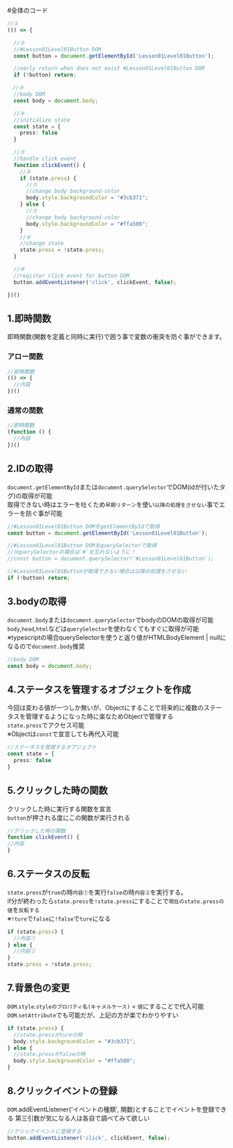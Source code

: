 #全体のコード

```typescript
//①
(() => {

  //②
  //#Lesson01Level01Button DOM
  const button = document.getElementById('Lesson01Level01Button');

  //early return when does not exist #Lesson01Level01Button DOM
  if (!button) return;

　//③
  //body DOM
  const body = document.body;

  //④
  //initialize state
  const state = {
    press: false
  }

  //⑤
  //handle click event
  function clickEvent() {
    //⑥
    if (state.press) {
      //⑦
      //change body background-color
      body.style.backgroundColor = "#3cb371";
    } else {
      //⑦
      //change body background-color
      body.style.backgroundColor = "#ffa500";
    }
    //⑥
    //change state
    state.press = !state.press;
  }

  //⑧
  //register click event for button DOM
  button.addEventListener('click', clickEvent, false);

})()
```

## 1.即時関数
即時関数(関数を定義と同時に実行)で囲う事で変数の衝突を防ぐ事ができます。

### アロー関数
```typescript
//即時関数
(() => {
  //内容
})()
```
### 通常の関数
```typescript
//即時関数
(function () {
  //内容
})()
```

## 2.IDの取得
`document.getElementById`または`document.querySelector`でDOM(idが付いたタグ)の取得が可能   
取得できない時はエラーを吐くため`早期リターン`を使い`以降の処理をさせない`事でエラーを防ぐ事が可能
```typescript
//#Lesson01Level01Button DOMをgetElementByIdで取得
const button = document.getElementById('Lesson01Level01Button');

//#Lesson01Level01Button DOMをquerySelectorで取得
//※querySelectorの場合は`#`を忘れないように！
//const button = document.querySelector('#Lesson01Level01Button');

//#Lesson01Level01Buttonが取得できない場合は以降の処理をさせない
if (!button) return;
```

## 3.bodyの取得
`document.body`または`document.querySelector`でbodyのDOMの取得が可能   
`body`,`head`,`html`などは`querySelector`を使わなくてもすぐに取得が可能   
※typescriptの場合querySelectorを使うと返り値がHTMLBodyElement | nullになるので`document.body`推奨
```typescript
//body DOM
const body = document.body;
```

## 4.ステータスを管理するオブジェクトを作成
今回は変わる値が一つしか無いが、Objectにすることで将来的に複数のステータスを管理するようになった時に楽なためObjectで管理する   
`state.press`でアクセス可能   
※Objectは`const`で宣言しても再代入可能
```typescript
//ステータスを管理するオブジェクト
const state = {
  press: false
}
```

## 5.クリックした時の関数
クリックした時に実行する関数を宣言   
`button`が押される度にこの関数が実行される
```typescript
//クリックした時の関数
function clickEvent() {
//内容
}
```

## 6.ステータスの反転
`state.press`が`true`の時`内容①`を実行`false`の時`内容②`を実行する。   
if分が終わったら`state.press`を`!state.press`にすることで`現在のstate.pressの値`を`反転する`   
※`!ture`で`false`に`!false`で`ture`になる
```typescript
if (state.press) {
  //内容①
} else {
  //内容②
}
state.press = !state.press;
```

## 7.背景色の変更
`DOM`.`style`.`styleのプロパティ名(キャメルケース)` = `値`にすることで代入可能   
`DOM`.`setAttribute`でも可能だが、上記の方が楽でわかりやすい
```typescript
if (state.press) {
  //state.pressがtureの時
  body.style.backgroundColor = "#3cb371";
} else {
  //state.pressがfalseの時
  body.style.backgroundColor = "#ffa500";
}
```

## 8.クリックイベントの登録
`DOM`.addEventListener('イベントの種類', 関数)とすることでイベントを登録できる
第三引数が気になる人は各自で調べてみて欲しい
```typescript
//クリックイベントに登録する
button.addEventListener('click', clickEvent, false);
```
